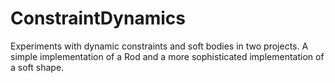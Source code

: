 # ConstraintDynamics

Experiments with dynamic constraints and soft bodies in two projects. 
A simple implementation of a Rod and a more sophisticated implementation of a soft shape.
